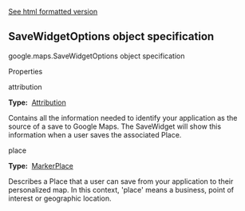[See html formatted version](https://huasofoundries.github.io/google-maps-documentation/SaveWidgetOptions.html)


SaveWidgetOptions object specification
--------------------------------------

google.maps.SaveWidgetOptions object specification

Properties

attribution

**Type:**  [Attribution](https://github.com/amenadiel/google-maps-documentation/blob/master/docs/Attribution.md)

Contains all the information needed to identify your application as the source of a save to Google Maps. The SaveWidget will show this information when a user saves the associated Place.

place

**Type:**  [MarkerPlace](https://github.com/amenadiel/google-maps-documentation/blob/master/docs/MarkerPlace.md)

Describes a Place that a user can save from your application to their personalized map. In this context, 'place' means a business, point of interest or geographic location.